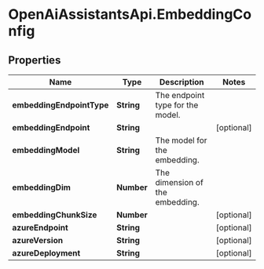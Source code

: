 # OpenAiAssistantsApi.EmbeddingConfig

## Properties

Name | Type | Description | Notes
------------ | ------------- | ------------- | -------------
**embeddingEndpointType** | **String** | The endpoint type for the model. | 
**embeddingEndpoint** | **String** |  | [optional] 
**embeddingModel** | **String** | The model for the embedding. | 
**embeddingDim** | **Number** | The dimension of the embedding. | 
**embeddingChunkSize** | **Number** |  | [optional] 
**azureEndpoint** | **String** |  | [optional] 
**azureVersion** | **String** |  | [optional] 
**azureDeployment** | **String** |  | [optional] 


